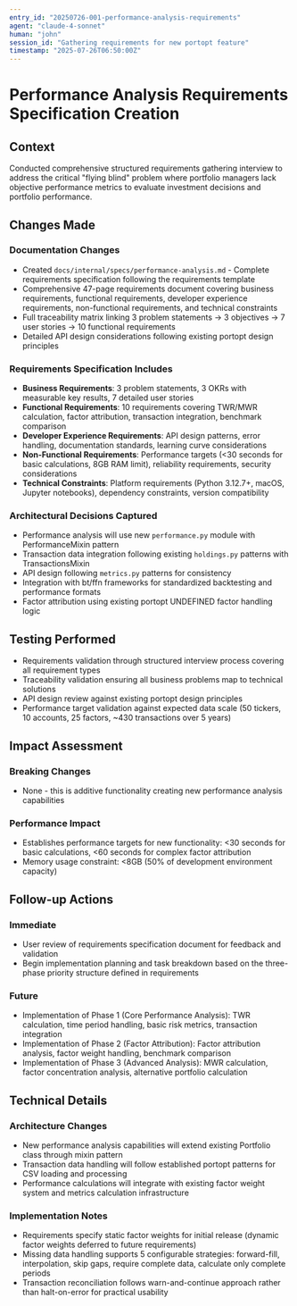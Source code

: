 ```yaml
---
entry_id: "20250726-001-performance-analysis-requirements"
agent: "claude-4-sonnet"
human: "john"
session_id: "Gathering requirements for new portopt feature"
timestamp: "2025-07-26T06:50:00Z"
---
```


# Performance Analysis Requirements Specification Creation

## Context
Conducted comprehensive structured requirements gathering interview to address the critical "flying blind" problem where portfolio managers lack objective performance metrics to evaluate investment decisions and portfolio performance.

## Changes Made

### Documentation Changes
- Created `docs/internal/specs/performance-analysis.md` - Complete requirements specification following the requirements template
- Comprehensive 47-page requirements document covering business requirements, functional requirements, developer experience requirements, non-functional requirements, and technical constraints
- Full traceability matrix linking 3 problem statements → 3 objectives → 7 user stories → 10 functional requirements
- Detailed API design considerations following existing portopt design principles

### Requirements Specification Includes
- **Business Requirements**: 3 problem statements, 3 OKRs with measurable key results, 7 detailed user stories
- **Functional Requirements**: 10 requirements covering TWR/MWR calculation, factor attribution, transaction integration, benchmark comparison
- **Developer Experience Requirements**: API design patterns, error handling, documentation standards, learning curve considerations
- **Non-Functional Requirements**: Performance targets (<30 seconds for basic calculations, 8GB RAM limit), reliability requirements, security considerations
- **Technical Constraints**: Platform requirements (Python 3.12.7+, macOS, Jupyter notebooks), dependency constraints, version compatibility

### Architectural Decisions Captured
- Performance analysis will use new `performance.py` module with PerformanceMixin pattern
- Transaction data integration following existing `holdings.py` patterns with TransactionsMixin
- API design following `metrics.py` patterns for consistency
- Integration with bt/ffn frameworks for standardized backtesting and performance formats
- Factor attribution using existing portopt UNDEFINED factor handling logic

## Testing Performed
- Requirements validation through structured interview process covering all requirement types
- Traceability validation ensuring all business problems map to technical solutions
- API design review against existing portopt design principles
- Performance target validation against expected data scale (50 tickers, 10 accounts, 25 factors, ~430 transactions over 5 years)

## Impact Assessment

### Breaking Changes
- None - this is additive functionality creating new performance analysis capabilities

### Performance Impact
- Establishes performance targets for new functionality: <30 seconds for basic calculations, <60 seconds for complex factor attribution
- Memory usage constraint: <8GB (50% of development environment capacity)

## Follow-up Actions

### Immediate
- User review of requirements specification document for feedback and validation
- Begin implementation planning and task breakdown based on the three-phase priority structure defined in requirements

### Future
- Implementation of Phase 1 (Core Performance Analysis): TWR calculation, time period handling, basic risk metrics, transaction integration
- Implementation of Phase 2 (Factor Attribution): Factor attribution analysis, factor weight handling, benchmark comparison
- Implementation of Phase 3 (Advanced Analysis): MWR calculation, factor concentration analysis, alternative portfolio calculation

## Technical Details

### Architecture Changes
- New performance analysis capabilities will extend existing Portfolio class through mixin pattern
- Transaction data handling will follow established portopt patterns for CSV loading and processing
- Performance calculations will integrate with existing factor weight system and metrics calculation infrastructure

### Implementation Notes
- Requirements specify static factor weights for initial release (dynamic factor weights deferred to future requirements)
- Missing data handling supports 5 configurable strategies: forward-fill, interpolation, skip gaps, require complete data, calculate only complete periods
- Transaction reconciliation follows warn-and-continue approach rather than halt-on-error for practical usability 